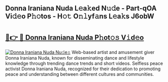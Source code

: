 ## Donna Iraniana Nuda L𝚎a𝚔ed N𝚞𝚍e - Part-qOA Vi𝚍𝚎o P𝚑𝚘tos - H𝚘𝚝 O𝚗𝚕yf𝚊ns L𝚎a𝚔s J6obW

# <h2><a href="http://kf0j8q.oniu.top/?m=Donna+Iraniana+Nuda">🔗👉 🔴 Donna Iraniana Nuda P𝚑ot𝚘𝚜 V𝚒d𝚎o</a></h2>

[![Donna Iraniana Nuda Nu𝚍e𝚜](https://i.imgur.com/0qMVB7G.gif)](http://kf0j8q.oniu.top/?m=Donna+Iraniana+Nuda)
Web-based artist and amusement giver Donna Iraniana Nuda, known for disseminating dance and lifestyle knowledge through trending dance trends and short videos. Selfless peace activist Donna Iraniana Nuda, recognized for their dedication to promoting peace and understanding between different cultures and communities.  
